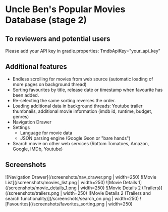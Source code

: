 # Uncle Ben's Popular Movies Database (stage 2)

## To reviewers and potential users
Please add your API key in gradle.properties: TmdbApiKey="your_api_key"

## Additional features
* Endless scrolling for movies from web source (automatic loading of more pages on background thread)
* Sorting favourites by title, release date or timestamp when  favourite has been added.
* Re-selecting the same sorting reverses the order.
* Loading additional data in background threads: Youtube trailer thumbnails, additional movie information (imdb id, runtime, budget, genres)
* Navigation Drawer
* Settings
    * Language for movie data
    * JSON parsing engine (Google Gson or "bare hands")
* Search movie on other web services (Rottom Tomatoes, Amazon, Google, IMDb, Youtube)


## Screenshots
![Navigation Drawer](/screenshots/nav_drawer.png | width=250)
![Movie List](/screenshots/movies_list.png | width=250)
![Movie Details 1](/screenshots/movie_details_1.png | width=250)
![Movie Details 2 (Trailers)](/screenshots/trailers.png | width=250)
![Movie Details 2 (Trailers and search functionality)](/screenshots/search_on.png | width=250)
![Favourites](/screenshots/favorites_sorting.png | width=250)
